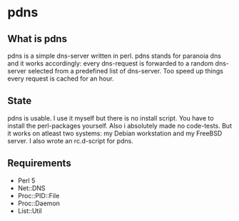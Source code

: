 # pdns

## What is pdns
pdns is a simple dns-server written in perl.
pdns stands for paranoia dns and it works accordingly: every dns-request is
forwarded to a random dns-server selected from a predefined list of dns-server.
Too speed up things every request is cached for an hour.

## State
pdns is usable. I use it myself but there is no install script.
You have to install the perl-packages yourself.
Also i absolutely made no code-tests.
But it works on atleast two systems: my Debian workstation and my
FreeBSD server. I also wrote an rc.d-script for pdns.

## Requirements
* Perl 5
* Net::DNS
* Proc::PID::File
* Proc::Daemon
* List::Util
